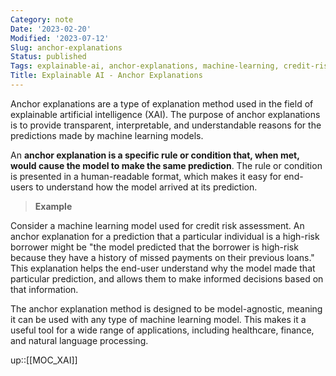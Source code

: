 ```yaml
---
Category: note
Date: '2023-02-20'
Modified: '2023-07-12'
Slug: anchor-explanations
Status: published
Tags: explainable-ai, anchor-explanations, machine-learning, credit-risk, transparency, interpretability, model-agnostic, healthcare, finance, natural-language-processing, predictions, end-users, rule-based, xai
Title: Explainable AI - Anchor Explanations
---
```


Anchor explanations are a type of explanation method used in the field of explainable artificial intelligence (XAI). The purpose of anchor explanations is to provide transparent, interpretable, and understandable reasons for the predictions made by machine learning models.

An **anchor explanation is a specific rule or condition that, when met, would cause the model to make the same prediction**. The rule or condition is presented in a human-readable format, which makes it easy for end-users to understand how the model arrived at its prediction.

> **Example**
> 
Consider a machine learning model used for credit risk assessment. An anchor explanation for a prediction that a particular individual is a high-risk borrower might be "the model predicted that the borrower is high-risk because they have a history of missed payments on their previous loans." This explanation helps the end-user understand why the model made that particular prediction, and allows them to make informed decisions based on that information.

The anchor explanation method is designed to be model-agnostic, meaning it can be used with any type of machine learning model. This makes it a useful tool for a wide range of applications, including healthcare, finance, and natural language processing.

up::[[MOC_XAI]]